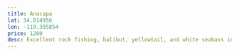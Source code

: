 ```yaml
---
title: Anacapa
lat: 34.014956
lon: -119.395854
price: 1200
desc: Excellent rock fishing, halibut, yellowtail, and white seabass in spring. 1 hour ride for up to 6 passengers.
---
```

